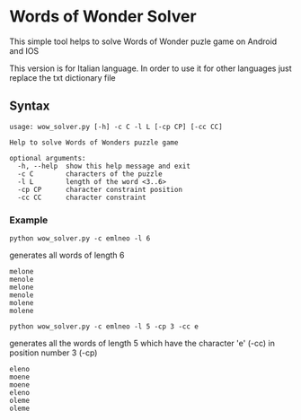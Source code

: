 # Words of Wonder Solver

This simple tool helps to solve Words of Wonder puzle game on Android and IOS

This version is for Italian language. In order to use it for other languages just replace the txt dictionary file

## Syntax

```
usage: wow_solver.py [-h] -c C -l L [-cp CP] [-cc CC]

Help to solve Words of Wonders puzzle game

optional arguments:
  -h, --help  show this help message and exit
  -c C        characters of the puzzle
  -l L        length of the word <3..6>
  -cp CP      character constraint position
  -cc CC      character constraint
  ```

### Example

```python wow_solver.py -c emlneo -l 6```

generates all words of length 6

```
melone
menole
melone
menole
molene
molene
```


```python wow_solver.py -c emlneo -l 5 -cp 3 -cc e```

generates all the words of length 5 which have the character 'e' (-cc) in position number 3 (-cp)

```
eleno
moene
moene
eleno
oleme
oleme
```

